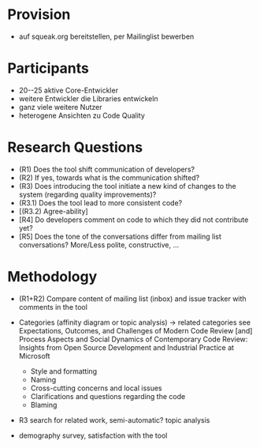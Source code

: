 # Provision
- auf squeak.org bereitstellen, per Mailinglist bewerben

# Participants
- 20--25 aktive Core-Entwickler 
- weitere Entwickler die Libraries entwickeln 
- ganz viele weitere Nutzer
- heterogene Ansichten zu Code Quality

# Research Questions
- (R1) Does the tool shift communication of developers? 
- (R2) If yes, towards what is the communication shifted? 
- (R3) Does introducing the tool initiate a new kind of changes to the system (regarding quality improvements)?
- (R3.1) Does the tool lead to more consistent code?
- [(R3.2) Agree-ability]
- [R4] Do developers comment on code to which they did not contribute yet?
- [R5] Does the tone of the conversations differ from mailing list conversations? More/Less polite, constructive, ...

# Methodology
- (R1+R2) Compare content of mailing list (inbox) and issue tracker with comments in the tool
- Categories (affinity diagram or topic analysis) -> related categories see Expectations, Outcomes, and Challenges
of Modern Code Review [and] Process Aspects and Social Dynamics of Contemporary Code Review: Insights from Open Source Development and Industrial Practice at Microsoft
  - Style and formatting 
  - Naming
  - Cross-cutting concerns and local issues
  - Clarifications and questions regarding the code
  - Blaming
- R3 search for related work, semi-automatic? topic analysis

- demography survey, satisfaction with the tool